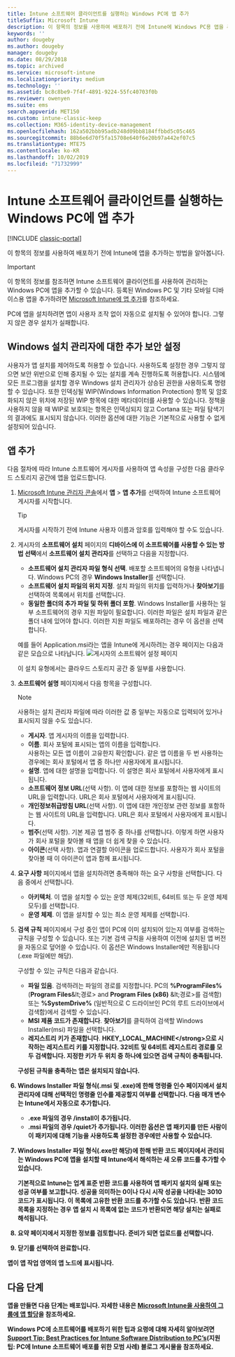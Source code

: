```yaml
---
title: Intune 소프트웨어 클라이언트를 실행하는 Windows PC에 앱 추가
titleSuffix: Microsoft Intune
description: 이 항목의 정보를 사용하여 배포하기 전에 Intune에 Windows PC용 앱을 추가하는 방법을 알아봅니다.
keywords: ''
author: dougeby
ms.author: dougeby
manager: dougeby
ms.date: 08/29/2018
ms.topic: archived
ms.service: microsoft-intune
ms.localizationpriority: medium
ms.technology: ''
ms.assetid: bc8c8be9-7f4f-4891-9224-55fc40703f0b
ms.reviewer: owenyen
ms.suite: ems
search.appverid: MET150
ms.custom: intune-classic-keep
ms.collection: M365-identity-device-management
ms.openlocfilehash: 162a502bbb95adb248d09bb8184ffbbd5c05c465
ms.sourcegitcommit: 88b6e6d70f5fa15708e640f6e20b97a442ef07c5
ms.translationtype: MTE75
ms.contentlocale: ko-KR
ms.lasthandoff: 10/02/2019
ms.locfileid: "71732999"
---
```

# <a name="add-apps-for-windows-pcs-that-run-the-intune-software-client"></a>Intune 소프트웨어 클라이언트를 실행하는 Windows PC에 앱 추가

[!INCLUDE [classic-portal](../../intune-classic/includes/classic-portal.md)]

이 항목의 정보를 사용하여 배포하기 전에 Intune에 앱을 추가하는 방법을 알아봅니다.

> [!IMPORTANT]
> 이 항목의 정보를 참조하면 Intune 소프트웨어 클라이언트를 사용하여 관리하는 Windows PC에 앱을 추가할 수 있습니다. 등록된 Windows PC 및 기타 모바일 디바이스용 앱을 추가하려면 [Microsoft Intune에 앱 추가](../apps/apps-add.md)를 참조하세요.

PC에 앱을 설치하려면 앱이 사용자 조작 없이 자동으로 설치될 수 있어야 합니다. 그렇지 않은 경우 설치가 실패합니다.

## <a name="additional-security-settings-for-windows-installer"></a>Windows 설치 관리자에 대한 추가 보안 설정
사용자가 앱 설치를 제어하도록 허용할 수 있습니다. 사용하도록 설정한 경우 그렇지 않으면 보안 위반으로 인해 중지될 수 있는 설치를 계속 진행하도록 허용합니다. 시스템에 모든 프로그램을 설치할 경우 Windows 설치 관리자가 상승된 권한을 사용하도록 명령할 수 있습니다. 또한 인덱싱될 WIP(Windows Information Protection) 항목 및 암호화되지 않은 위치에 저장된 WIP 항목에 대한 메타데이터를 사용할 수 있습니다. 정책을 사용하지 않을 때 WIP로 보호되는 항목은 인덱싱되지 않고 Cortana 또는 파일 탐색기의 결과에도 표시되지 않습니다. 이러한 옵션에 대한 기능은 기본적으로 사용할 수 없게 설정되어 있습니다. 

## <a name="add-the-app"></a>앱 추가
다음 절차에 따라 Intune 소프트웨어 게시자를 사용하여 앱 속성을 구성한 다음 클라우드 스토리지 공간에 앱을 업로드합니다.

1. [Microsoft Intune 관리자 콘솔](https://manage.microsoft.com)에서 **앱** &gt; **앱 추가**를 선택하여 Intune 소프트웨어 게시자를 시작합니다.

   > [!TIP]
   > 게시자를 시작하기 전에 Intune 사용자 이름과 암호를 입력해야 할 수도 있습니다.

2. 게시자의 **소프트웨어 설치** 페이지의 **디바이스에 이 소프트웨어를 사용할 수 있는 방법 선택**에서 **소프트웨어 설치 관리자**를 선택하고 다음을 지정합니다.

   - **소프트웨어 설치 관리자 파일 형식 선택**. 배포할 소프트웨어의 유형을 나타냅니다. Windows PC의 경우 **Windows Installer**를 선택합니다.
   - **소프트웨어 설치 파일의 위치 지정**. 설치 파일의 위치를 입력하거나 **찾아보기**를 선택하여 목록에서 위치를 선택합니다.
   - **동일한 폴더의 추가 파일 및 하위 폴더 포함**. Windows Installer를 사용하는 일부 소프트웨어의 경우 지원 파일이 필요합니다. 이러한 파일은 설치 파일과 같은 폴더 내에 있어야 합니다. 이러한 지원 파일도 배포하려는 경우 이 옵션을 선택합니다.

   예를 들어 Application.msi라는 앱을 Intune에 게시하려는 경우 페이지는 다음과 같은 모습으로 나타납니다. ![게시자의 소프트웨어 설정 페이지](./media/add-apps-for-windows-pcs-in-microsoft-intune/publisher-for-pc.png)

   이 설치 유형에서는 클라우드 스토리지 공간 중 일부를 사용합니다.

3. **소프트웨어 설명** 페이지에서 다음 항목을 구성합니다.

   > [!NOTE]
   > 사용하는 설치 관리자 파일에 따라 이러한 값 중 일부는 자동으로 입력되어 있거나 표시되지 않을 수도 있습니다.

   - **게시자**. 앱 게시자의 이름을 입력합니다.
   - **이름**. 회사 포털에 표시되는 앱의 이름을 입력합니다.<br />사용하는 모든 앱 이름이 고유한지 확인합니다. 같은 앱 이름을 두 번 사용하는 경우에는 회사 포털에서 앱 중 하나만 사용자에게 표시됩니다.
   - **설명**. 앱에 대한 설명을 입력합니다. 이 설명은 회사 포털에서 사용자에게 표시됩니다.
   - **소프트웨어 정보 URL**(선택 사항). 이 앱에 대한 정보를 포함하는 웹 사이트의 URL을 입력합니다. URL은 회사 포털에서 사용자에게 표시됩니다.
   - **개인정보취급방침 URL**(선택 사항). 이 앱에 대한 개인정보 관련 정보를 포함하는 웹 사이트의 URL을 입력합니다. URL은 회사 포털에서 사용자에게 표시됩니다.
   - **범주**(선택 사항). 기본 제공 앱 범주 중 하나를 선택합니다. 이렇게 하면 사용자가 회사 포털을 찾아볼 때 앱을 더 쉽게 찾을 수 있습니다.
   - **아이콘**(선택 사항). 앱과 연결할 아이콘을 업로드합니다. 사용자가 회사 포털을 찾아볼 때 이 아이콘이 앱과 함께 표시됩니다.

4. **요구 사항** 페이지에서 앱을 설치하려면 충족해야 하는 요구 사항을 선택합니다. 다음 중에서 선택합니다.

   - **아키텍처**. 이 앱을 설치할 수 있는 운영 체제(32비트, 64비트 또는 두 운영 체제 모두)를 선택합니다.
   - **운영 체제**. 이 앱을 설치할 수 있는 최소 운영 체제를 선택합니다.

5. **검색 규칙** 페이지에서 구성 중인 앱이 PC에 이미 설치되어 있는지 여부를 검색하는 규칙을 구성할 수 있습니다. 또는 기본 검색 규칙을 사용하여 이전에 설치된 앱 버전을 자동으로 덮어쓸 수 있습니다. 이 옵션은 Windows Installer에만 적용됩니다(.exe 파일에만 해당).

   구성할 수 있는 규칙은 다음과 같습니다.
   - **파일 있음**. 검색하려는 파일의 경로를 지정합니다. PC의 **%ProgramFiles%** (**Program Files**\&lt;경로&gt; and **Program Files (x86)** \&lt;경로&gt;를 검색함) 또는 **%SystemDrive%** (일반적으로 C 드라이브인 PC의 루트 드라이브에서 검색함)에서 검색할 수 있습니다.
   - **MSI 제품 코드가 존재합니다**. **찾아보기**를 클릭하여 검색할 Windows Installer(msi) 파일을 선택합니다.
   - <strong>레지스트리 키가 존재합니다</strong>. <strong>HKEY_LOCAL_MACHINE\</strong>으로 시작하는 레지스트리 키를 지정합니다. 32비트 및 64비트 레지스트리 경로를 모두 검색합니다. 지정한 키가 두 위치 중 하나에 있으면 검색 규칙이 충족됩니다.

   구성된 규칙을 충족하는 앱은 설치되지 않습니다.

6. **Windows Installer** 파일 형식(.msi 및 .exe)에 한해 **명령줄 인수** 페이지에서 설치 관리자에 대해 선택적인 명령줄 인수를 제공할지 여부를 선택합니다.
   다음 매개 변수는 Intune에서 자동으로 추가합니다.
   - .exe 파일의 경우 **/install**이 추가됩니다.
   - .msi 파일의 경우 **/quiet**가 추가됩니다.
   이러한 옵션은 앱 패키지를 만든 사람이 이 패키지에 대해 기능을 사용하도록 설정한 경우에만 사용할 수 있습니다.

7. **Windows Installer** 파일 형식(.exe만 해당)에 한해 **반환 코드** 페이지에서 관리되는 Windows PC에 앱을 설치할 때 Intune에서 해석하는 새 오류 코드를 추가할 수 있습니다.

   기본적으로 Intune는 업계 표준 반환 코드를 사용하여 앱 패키지 설치의 실패 또는 성공 여부를 보고합니다. 성공을 의미하는 **0**이나 다시 시작 성공을 나타내는 **3010** 코드가 표시됩니다. 이 목록에 고유한 반환 코드를 추가할 수도 있습니다. 반환 코드 목록을 지정하는 경우 앱 설치 시 목록에 없는 코드가 반환되면 해당 설치는 실패로 해석됩니다.

8. **요약** 페이지에서 지정한 정보를 검토합니다. 준비가 되면 **업로드**를 선택합니다.

9. **닫기**를 선택하여 완료합니다.

앱이 **앱** 작업 영역의 **앱** 노드에 표시됩니다.

## <a name="next-steps"></a>다음 단계

앱을 만들면 다음 단계는 배포입니다. 자세한 내용은 [Microsoft Intune을 사용하여 그룹에 앱 할당](../apps/apps-deploy.md)을 참조하세요.

Windows PC에 소프트웨어를 배포하기 위한 팁과 요령에 대해 자세히 알아보려면 [Support Tip: Best Practices for Intune Software Distribution to PC’s](https://support.microsoft.com/en-US/help/2583929)(지원 팁: PC에 Intune 소프트웨어 배포를 위한 모범 사례) 블로그 게시물을 참조하세요.
